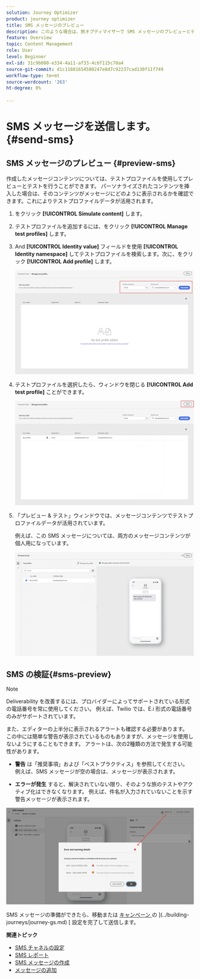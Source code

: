 ```yaml
---
solution: Journey Optimizer
product: journey optimizer
title: SMS メッセージのプレビュー
description: このような場合は、旅オプティマイザーで SMS メッセージのプレビューとテストを行う方法について学習します。
feature: Overview
topic: Content Management
role: User
level: Beginner
exl-id: 31c9b080-e334-4a11-af33-4c6f115c70a4
source-git-commit: d1c11881654580247e8d7c92237cad130f11f749
workflow-type: tm+mt
source-wordcount: '263'
ht-degree: 0%

---
```


# SMS メッセージを送信します。 {#send-sms}

## SMS メッセージのプレビュー {#preview-sms}

作成したメッセージコンテンツについては、テストプロファイルを使用してプレビューとテストを行うことができます。 パーソナライズされたコンテンツを挿入した場合は、そのコンテンツがメッセージにどのように表示されるかを確認できます。これによりテストプロファイルデータが活用されます。

1. をクリック **[!UICONTROL Simulate content]** します。

1. テストプロファイルを追加するには、をクリック **[!UICONTROL Manage test profiles]** します。

1. And **[!UICONTROL Identity value]** フィールドを使用 **[!UICONTROL Identity namespace]** してテストプロファイルを検索します。次に、をクリック **[!UICONTROL Add profile]** します。

   ![](assets/sms_preview_3.png)

1. テストプロファイルを選択したら、ウィンドウを閉じる **[!UICONTROL Add test profile]** ことができます。

   ![](assets/sms_preview_1.png)

1. 「プレビュー &amp; テスト」ウィンドウでは、メッセージコンテンツでテストプロファイルデータが活用されています。

   例えば、この SMS メッセージについては、両方のメッセージコンテンツが個人用になっています。

   ![](assets/sms_preview_2.png)

## SMS の検証{#sms-preview}

>[!NOTE]
>
> Deliverability を改善するには、プロバイダーによってサポートされている形式の電話番号を常に使用してください。 例えば、Twilio では、E.i 形式の電話番号のみがサポートされています。

また、エディターの上半分に表示されるアラートも確認する必要があります。  この中には簡単な警告が表示されているものもありますが、メッセージを使用しないようにすることもできます。 アラートは、次の2種類の方法で発生する可能性があります。

* **警告** は「推奨事項」および「ベストプラクティス」を参照してください。 例えば、SMS メッセージが空の場合は、メッセージが表示されます。

* **エラーが発生** すると、解決されていない限り、そのような旅のテストやアクティブ化はできなくなります。 例えば、件名が入力されていないことを示す警告メッセージが表示されます。

![](assets/sms-alert-button.png)

SMS メッセージの準備ができたら、移動または [ キャンペーン ](../campaigns/create-campaign.md) の ](../building-journeys/journey-gs.md) [ 設定を完了して送信します。

**関連トピック**

* [SMS チャネルの設定](sms-configuration.md)
* [SMS レポート](../reports/journey-global-report.md#sms-global)
* [SMS メッセージの作成](create-sms.md)
* [メッセージの追加](../building-journeys/journeys-message.md)
